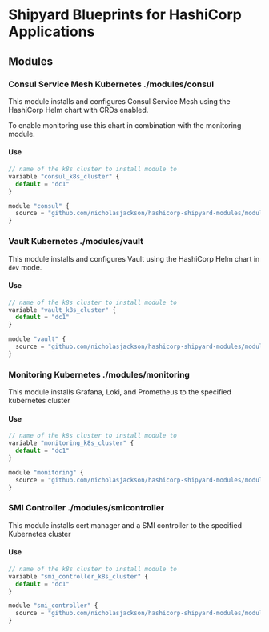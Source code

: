 # Shipyard Blueprints for HashiCorp Applications

## Modules
### Consul Service Mesh Kubernetes ./modules/consul

This module installs and configures Consul Service Mesh using the HashiCorp
Helm chart with CRDs enabled.

To enable monitoring use this chart in combination with the monitoring module.

#### Use

```javascript
// name of the k8s cluster to install module to
variable "consul_k8s_cluster" {
  default = "dc1"
}

module "consul" {
  source = "github.com/nicholasjackson/hashicorp-shipyard-modules/modules//consul"
}
```

### Vault Kubernetes ./modules/vault

This module installs and configures Vault using the HashiCorp Helm chart in 
`dev` mode.

#### Use

```javascript
// name of the k8s cluster to install module to
variable "vault_k8s_cluster" {
  default = "dc1"
}

module "vault" {
  source = "github.com/nicholasjackson/hashicorp-shipyard-modules/modules//vault"
}
```

### Monitoring Kubernetes ./modules/monitoring

This module installs Grafana, Loki, and Prometheus to the specified
kubernetes cluster

#### Use

```javascript
// name of the k8s cluster to install module to
variable "monitoring_k8s_cluster" {
  default = "dc1"
}

module "monitoring" {
  source = "github.com/nicholasjackson/hashicorp-shipyard-modules/modules//monitoring"
}
```

### SMI Controller ./modules/smicontroller

This module installs cert manager and a SMI controller to the specified
Kubernetes cluster

#### Use

```javascript
// name of the k8s cluster to install module to
variable "smi_controller_k8s_cluster" {
  default = "dc1"
}

module "smi_controller" {
  source = "github.com/nicholasjackson/hashicorp-shipyard-modules/modules//smi-controller"
}
```